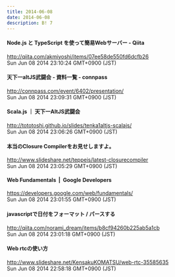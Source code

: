 ```yaml
---
title: 2014-06-08
date: 2014-06-08
description: B! 7
---
```


#### Node.js と TypeScript を使って簡易Webサーバー - Qiita
http://qiita.com/akmiyoshi/items/07ee58de550fd6dcfb26<br>
Sun Jun 08 2014 23:10:24 GMT+0900 (JST)<br>


#### 天下一altJS武闘会 - 資料一覧 - connpass
http://connpass.com/event/6402/presentation/<br>
Sun Jun 08 2014 23:09:31 GMT+0900 (JST)<br>


#### Scala.js ｜ 天下一AltJS武闘会
http://tototoshi.github.io/slides/tenka1altjs-scalajs/<br>
Sun Jun 08 2014 23:06:26 GMT+0900 (JST)<br>


#### 本当のClosure Compilerをお見せしますよ。
http://www.slideshare.net/teppeis/latest-closurecompiler<br>
Sun Jun 08 2014 23:05:29 GMT+0900 (JST)<br>


#### Web Fundamentals   |  Google Developers
https://developers.google.com/web/fundamentals/<br>
Sun Jun 08 2014 23:01:55 GMT+0900 (JST)<br>


#### javascriptで日付をフォーマット / パースする
http://qiita.com/norami_dream/items/b8cf94260b225ab5a1cb<br>
Sun Jun 08 2014 23:01:18 GMT+0900 (JST)<br>


#### Web rtcの使い方
http://www.slideshare.net/KensakuKOMATSU/web-rtc-35585635<br>
Sun Jun 08 2014 22:58:18 GMT+0900 (JST)<br>


